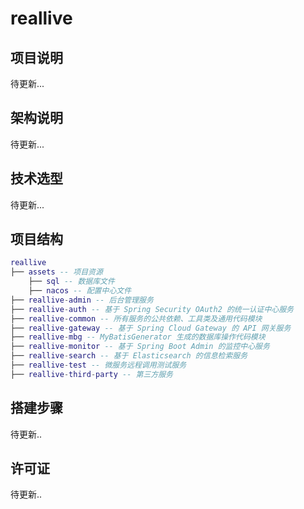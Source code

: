 # reallive

## 项目说明

待更新...

## 架构说明

待更新...

## 技术选型

待更新...

## 项目结构

```lua
reallive
├── assets -- 项目资源
    ├── sql -- 数据库文件
    ├── nacos -- 配置中心文件
├── reallive-admin -- 后台管理服务
├── reallive-auth -- 基于 Spring Security OAuth2 的统一认证中心服务
├── reallive-common -- 所有服务的公共依赖、工具类及通用代码模块
├── reallive-gateway -- 基于 Spring Cloud Gateway 的 API 网关服务
├── reallive-mbg -- MyBatisGenerator 生成的数据库操作代码模块
├── reallive-monitor -- 基于 Spring Boot Admin 的监控中心服务
├── reallive-search -- 基于 Elasticsearch 的信息检索服务
├── reallive-test -- 微服务远程调用测试服务
├── reallive-third-party -- 第三方服务
```

## 搭建步骤

待更新..

## 许可证

待更新..